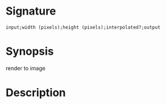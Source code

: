 # Signature
```vikid-signature
input;width (pixels);height (pixels);interpolated?;output
```

# Synopsis
render to image

# Description
